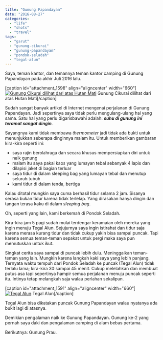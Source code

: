 ```yaml
---
title: "Gunung Papandayan"
date: "2016-08-27"
categories: 
  - "life"
  - "shots"
  - "travel"
tags: 
  - "garut"
  - "gunung-cikurai"
  - "gunung-papandayan"
  - "pondok-seladah"
  - "tegal-alun"
---
```


Saya, teman kantor, dan temannya teman kantor camping di Gunung Papandayan pada akhir Juli 2016 lalu.

\[caption id="attachment\_1598" align="aligncenter" width="660"\][![Gunung Cikurai dilihat dari atas Hutan Mati](images/IMG_20160731_061043_HDR-1024x768.jpg)](http://leonardo.situmorang.net/wp-content/uploads/2016/08/IMG_20160731_061043_HDR.jpg) Gunung Cikurai dilihat dari atas Hutan Mati\[/caption\]

Sudah sangat banyak artikel di Internet mengenai perjalanan di Gunung Papandayan. Jadi sepertinya saya tidak perlu mengulang-ulang hal yang sama. Satu hal yang perlu digarisbawahi adalah: **_suhu di gunung ini teramat sangat dingin_**.

Sayangnya kami tidak membawa _thermometer_ jadi tidak ada bukti untuk menunjukkan seberapa dinginnya malam itu. Untuk memberikan gambaran kira-kira seperti ini:

- saya rajin berolahraga dan secara khusus mempersiapkan diri untuk naik gunung
- malam itu saya pakai kaos yang lumayan tebal sebanyak 4 lapis dan dilapisi jaket di bagian terluar
- saya tidur di dalam sleeping bag yang lumayan tebal dan menutup seluruh tubuh
- kami tidur di dalam tenda, bertiga

Kalau ditotal mungkin saya cuma berhasil tidur selama 2 jam. Sisanya serasa bukan tidur karena tidak terlelap. Yang dirasakan hanya dingin dan tangan terasa kaku di dalam _sleeping bag_.

Oh, seperti yang lain, kami berkemah di Pondok Seladah.

Kira-kira jam 5 pagi sudah mulai terdengar keramaian oleh mereka yang ingin menuju Tegal Alun. Sejujurnya saya ingin istirahat dan tidur saja karena merasa kurang tidur dan tidak cukup yakin bisa sampai puncak. Tapi karena semua teman-teman sepakat untuk pergi maka saya pun memutuskan untuk ikut.

Singkat cerita saya sampai di puncak lebih dulu. Meninggalkan teman-teman yang lain. Mungkin karena langkah kaki saya yang lebih panjang. Ternyata waktu tempuh dari Pondok Seladah ke puncak (Tegal Alun) tidak terlalu lama; kira-kira 30 sampai 45 menit. Cukup melelahkan dan membuat putus asa tapi sepertinya hampir semua perjalanan menuju puncak seperti itu. Intinya tetap melangkah saja walau perlahan sekalipun.

\[caption id="attachment\_1591" align="aligncenter" width="660"\][![Tegal Alun](images/IMG_20160731_070306_2-1024x768.jpg)](http://leonardo.situmorang.net/wp-content/uploads/2016/08/IMG_20160731_070306_2.jpg) Tegal Alun\[/caption\]

Tegal Alun bisa dikatakan puncak Gunung Papandayan walau nyatanya ada bukit lagi di atasnya.

Demikian pengalaman naik ke Gunung Papandayan. Gunung ke-2 yang pernah saya daki dan pengalaman camping di alam bebas pertama.

Berikutnya: Gunung Prau.
